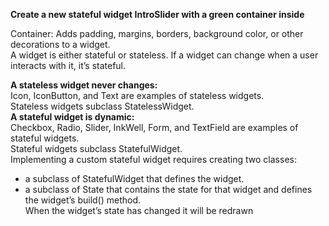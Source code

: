 **Create a new stateful widget IntroSlider with a green container inside**<br>


Container: Adds padding, margins, borders, background color, or other decorations to a widget.<br>
A widget is either stateful or stateless. If a widget can change when a user interacts with it, it’s stateful.<br>

**A stateless widget never changes:**<br> 
Icon, IconButton, and Text are examples of stateless widgets.
<br> Stateless widgets subclass StatelessWidget.<br>
**A stateful widget is dynamic:** <br>
Checkbox, Radio, Slider, InkWell, Form, and TextField are examples of stateful widgets.<br>
Stateful widgets subclass StatefulWidget.<br>
Implementing a custom stateful widget requires creating two classes:<br>
- a subclass of StatefulWidget that defines the widget.<br>
- a subclass of State that contains the state for that widget and defines the widget’s build() method.<br>
When the widget’s state has changed it will be redrawn<br>

